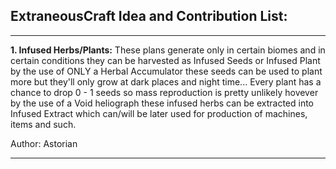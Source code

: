 ## ExtraneousCraft Idea and Contribution List:

***

**1. Infused Herbs/Plants:**
These plans generate only in certain biomes and in certain conditions they can be harvested as Infused Seeds or Infused Plant by the use of ONLY a Herbal Accumulator these seeds can be used to plant more but they'll only grow at dark places and night time... Every plant has a chance to drop 0 - 1 seeds so mass reproduction is pretty unlikely hovever by the use of a Void heliograph these infused herbs can be extracted into Infused Extract which can/will be later used for production of machines, items and such.

Author: Astorian

***

